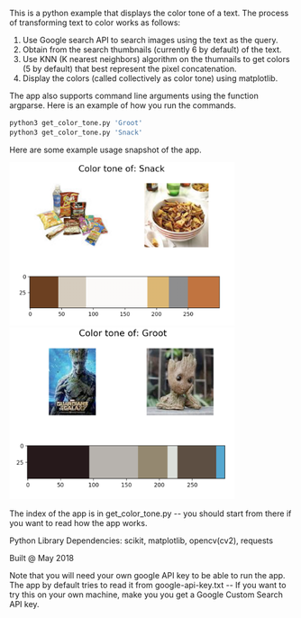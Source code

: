 This is a python example that displays the color tone of a text. The process of transforming text to color works as follows:

1. Use Google search API to search images using the text as the query.
2. Obtain from the search thumbnails (currently 6 by default) of the text.
3. Use KNN (K nearest neighbors) algorithm on the thumnails to get colors (5 by default) that best represent the pixel concatenation.
4. Display the colors (called collectively as color tone) using matplotlib.

The app also supports command line arguments using the function argparse. Here is an example of how you run the commands.

```bash
python3 get_color_tone.py 'Groot'
python3 get_color_tone.py 'Snack'
```

Here are some example usage snapshot of the app.

<img src="screenshot1.png" width="400"/> <img src="screenshot2.png" width="400"/>

The index of the app is in get_color_tone.py -- you should start from there if you want to read how the app works.

Python Library Dependencies: scikit, matplotlib, opencv(cv2), requests

Built @ May 2018

Note that you will need your own google API key to be able to run the app. The app by default tries to read it from google-api-key.txt -- If you want to try this on your own machine, make you you get a Google Custom Search API key.
